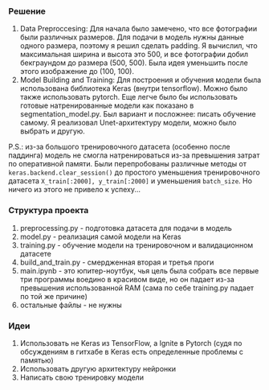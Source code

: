 ### Решение
1) Data Preproccesing: Для начала было замечено, что все фотографии были различных размеров. Для подачи в модель нужны данные одного размера, поэтому я решил сделать padding. Я вычислил, что максимальная ширина и высота это 500, и все фотографии добил бекграундом до размера (500, 500). Была идея уменьшить после этого изображение до (100, 100).
4) Model Building and Training: Для построения и обучения модели была использована библиотека Keras (внутри tensorflow). 
Можно было также использовать pytorch. Еще легче было бы использовать готовые натренированные модели как показано в segmentation_model.py. Был вариант и посложнее: писать обучение самому. Я реализовал Unet-архитектуру модели, можно было выбрать и другую.

P.S.: из-за большого тренировочного датасета (особенно после паддинга) модель не смогла натренироваться из-за превышения затрат по оперативной памяти. 
Были перепробованы различные методы от ```keras.backend.clear_session()``` до простого уменьшения тренировочного датасета ```X_train[:2000], y_train[:2000]``` и уменьшения ```batch_size```. Но ничего из этого не привело к успеху...

### Структура проекта
1) preprocessing.py - подготовка датасета для подачи в модель
2) model.py - реализация самой модели на Keras
3) training.py - обучение модели на тренировочном и валидационном датасете
4) build_and_train.py - смердженная вторая и третья проги
5) main.ipynb - это юпитер-ноутбук, чья цель была собрать все первые три программы воедино в красивом виде, но он падает из-за превышения использованной RAM (сама по себе training.py падает по той же причине)
6) остальные файлы - не нужны

### Идеи 
1) Использовать не Keras из TensorFlow, а Ignite в Pytorch (судя по обсуждениям в гитхабе в Keras есть определенные проблемы с памятью)
2) Использовать другую архитектуру нейронки
3) Написать свою тренировку модели
